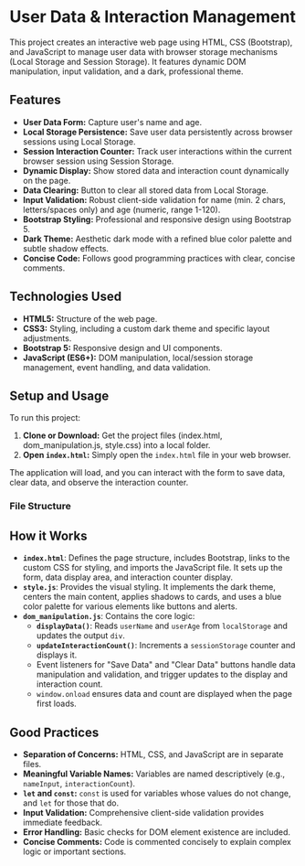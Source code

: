 # User Data & Interaction Management

This project creates an interactive web page using HTML, CSS (Bootstrap), and JavaScript to manage user data with browser storage mechanisms (Local Storage and Session Storage). It features dynamic DOM manipulation, input validation, and a dark, professional theme.

## Features

* **User Data Form:** Capture user's name and age.
* **Local Storage Persistence:** Save user data persistently across browser sessions using Local Storage.
* **Session Interaction Counter:** Track user interactions within the current browser session using Session Storage.
* **Dynamic Display:** Show stored data and interaction count dynamically on the page.
* **Data Clearing:** Button to clear all stored data from Local Storage.
* **Input Validation:** Robust client-side validation for name (min. 2 chars, letters/spaces only) and age (numeric, range 1-120).
* **Bootstrap Styling:** Professional and responsive design using Bootstrap 5.
* **Dark Theme:** Aesthetic dark mode with a refined blue color palette and subtle shadow effects.
* **Concise Code:** Follows good programming practices with clear, concise comments.

## Technologies Used

* **HTML5:** Structure of the web page.
* **CSS3:** Styling, including a custom dark theme and specific layout adjustments.
* **Bootstrap 5:** Responsive design and UI components.
* **JavaScript (ES6+):** DOM manipulation, local/session storage management, event handling, and data validation.

## Setup and Usage

To run this project:

1.  **Clone or Download:** Get the project files (index.html, dom_manipulation.js, style.css) into a local folder.
2.  **Open `index.html`:** Simply open the `index.html` file in your web browser.

The application will load, and you can interact with the form to save data, clear data, and observe the interaction counter.

### File Structure

## How it Works

* **`index.html`**: Defines the page structure, includes Bootstrap, links to the custom CSS for styling, and imports the JavaScript file. It sets up the form, data display area, and interaction counter display.
* **`style.js`**: Provides the visual styling. It implements the dark theme, centers the main content, applies shadows to cards, and uses a blue color palette for various elements like buttons and alerts.
* **`dom_manipulation.js`**: Contains the core logic:
    * **`displayData()`**: Reads `userName` and `userAge` from `localStorage` and updates the output `div`.
    * **`updateInteractionCount()`**: Increments a `sessionStorage` counter and displays it.
    * Event listeners for "Save Data" and "Clear Data" buttons handle data manipulation and validation, and trigger updates to the display and interaction count.
    * `window.onload` ensures data and count are displayed when the page first loads.

## Good Practices

* **Separation of Concerns:** HTML, CSS, and JavaScript are in separate files.
* **Meaningful Variable Names:** Variables are named descriptively (e.g., `nameInput`, `interactionCount`).
* **`let` and `const`:** `const` is used for variables whose values do not change, and `let` for those that do.
* **Input Validation:** Comprehensive client-side validation provides immediate feedback.
* **Error Handling:** Basic checks for DOM element existence are included.
* **Concise Comments:** Code is commented concisely to explain complex logic or important sections.